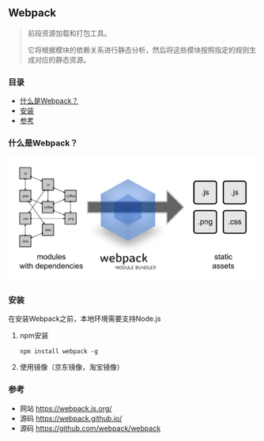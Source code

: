 ## Webpack

> 前段资源加载和打包工具。
>
> 它将根据模块的依赖关系进行静态分析，然后将这些模块按照指定的规则生成对应的静态资源。

### 目录
* [什么是Webpack？](#什么是Webpack？)
* [安装](#安装)
* [参考](#参考)

### 什么是Webpack？
![what-is-webpack](images/what-is-webpack.png)

### 安装
在安装Webpack之前，本地环境需要支持Node.js

1. npm安装
    ```text
    npm install webpack -g
    ```
2. 使用镜像（京东镜像，淘宝镜像）

### 参考
* 网站 https://webpack.js.org/
* 源码 https://webpack.github.io/
* 源码 https://github.com/webpack/webpack


